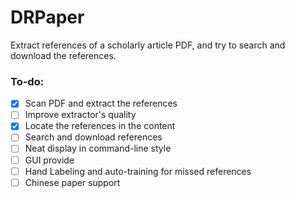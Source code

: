 # DRPaper
Extract references of a scholarly article PDF, and try to search and download the references.

### To-do:
- [x] Scan PDF and extract the references
- [ ] Improve extractor's quality
- [x] Locate the references in the content
- [ ] Search and download references
- [ ] Neat display in command-line style
- [ ] GUI provide
- [ ] Hand Labeling and auto-training for missed references
- [ ] Chinese paper support
